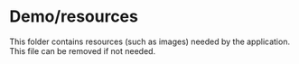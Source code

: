 # Demo/resources

This folder contains resources (such as images) needed by the application. This file can
be removed if not needed.
